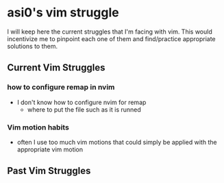 # asi0's vim struggle

I will keep here the current struggles that I'm facing with vim. This would incentivize me to pinpoint each one of them and find/practice appropriate solutions to them.

## Current Vim Struggles

### how to configure remap in nvim

- I don't know how to configure nvim for remap
  - where to put the file such as it is runned

### Vim motion habits

- often I use too much vim motions that could simply be applied with the appropriate vim motion

## Past Vim Struggles
